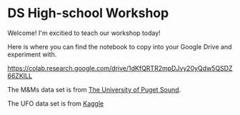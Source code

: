 # DS High-school Workshop

Welcome! I'm excitied to teach our workshop today!

Here is where you can find the notebook to copy into your Google Drive and experiment with.

https://colab.research.google.com/drive/1dKfQRTR2mpDJvy20yQdw5QSDZ66ZKILL

The M&Ms data set is from [The University of Puget Sound]('http://stat.pugetsound.edu/hoard/datasetDetails.aspx?id=1').

The UFO data set is from [Kaggle]('https://www.kaggle.com/NUFORC/ufo-sightings')
